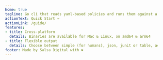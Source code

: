```yaml
---
home: true
tagline: Go cli that reads yaml-based policies and runs them against a directory.
actionText: Quick Start →
actionLink: /guide/
features:
- title: Cross-platform
  details: Binaries are available for Mac & Linux, on amd64 & arm64
- title: Flexible output
  details: Choose between simple (for humans), json, junit or table, according to your needs
footer: Made by Salsa Digital with ❤️
---
```

